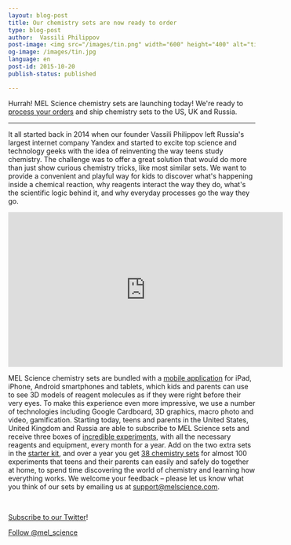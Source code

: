 ```yaml
---
layout: blog-post
title: Our chemistry sets are now ready to order
type: blog-post
author:  Vassili Philippov
post-image: <img src="/images/tin.png" width="600" height="400" alt="tin">
og-image: /images/tin.jpg
language: en
post-id: 2015-10-20
publish-status: published

---
```

Hurrah! MEL Science chemistry sets are launching today! We're ready to <a href="http://www.melscience.com"> process your orders</a> and ship chemistry sets to the US, UK and Russia.
<!-- more -->

---

It all started back in 2014 when our founder Vassili Philippov left Russia's largest internet company Yandex and started to excite top science and technology geeks with the idea of reinventing the way teens study chemistry. The challenge was to offer a great solution that would do more than just show curious chemistry tricks, like most similar sets. We want to provide a convenient and playful way for kids to discover what's happening inside a chemical reaction, why reagents interact the way they do, what's the scientific logic behind it, and why everyday processes go the way they go.


<iframe width="560" height="315" src="http://www.youtube.com/watch?v=MGDwIcuWomo" frameborder="0" allowfullscreen></iframe>


MEL Science chemistry sets are bundled with a <a href="https://melscience.com/en/app/"> mobile application</a> for iPad, iPhone, Android smartphones and tablets, which kids and parents can use to see 3D models of reagent molecules as if they were right before their very eyes. To make this experience even more impressive, we use a number of technologies including Google Cardboard, 3D graphics, macro photo and video, gamification.
Starting today, teens and parents in the United States, United Kingdom and Russia are able to subscribe to MEL Science sets and receive three boxes of <a href="https://melscience.com/en/experiments/"> incredible experiments</a>, with all the necessary reagents and equipment, every month for a year.  Add on the two extra sets in the <a href="https://melscience.com/en/starterkit/"> starter kit</a>, and over a year you get <a href="https://melscience.com/en/chemistry-sets/"> 38 chemistry sets</a> for almost 100 experiments that teens and their parents can easily and safely do together at home, to spend time discovering the world of chemistry and learning how everything works.
We welcome your feedback – please let us know what you think of our sets by emailing us at support@melscience.com.

<br/>

<a href="https://twitter.com/mel_science">Subscribe to our Twitter</a>!

<!-- Begin Twitter follow -->
<a href="https://twitter.com/mel_science" class="twitter-follow-button" data-show-count="false" data-size="large">Follow @mel_science</a>
<script>!function(d,s,id){var js,fjs=d.getElementsByTagName(s)[0],p=/^http:/.test(d.location)?'http':'https';if(!d.getElementById(id)){js=d.createElement(s);js.id=id;js.src=p+'://platform.twitter.com/widgets.js';fjs.parentNode.insertBefore(js,fjs);}}(document, 'script', 'twitter-wjs');</script>
<!-- End Twitter follow -->
